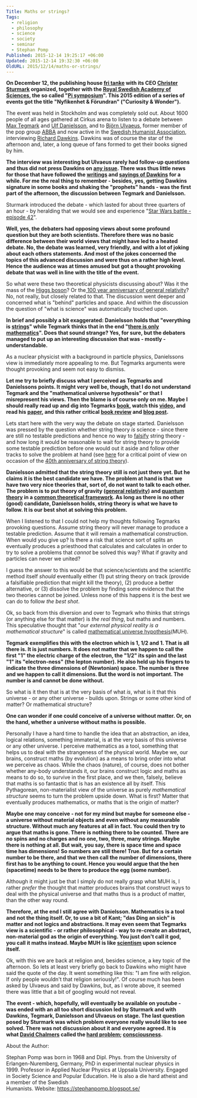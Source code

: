 ```yaml
---
Title: Maths or strings?
Tags:
  - religion
  - philosophy
  - science
  - society
  - seminar
  - Stephan Pomp
Published: 2015-12-14 19:25:17 +06:00
Updated: 2015-12-14 19:32:30 +06:00
OldURL: 2015/12/14/maths-or-strings/
---
```


<b>On December 12, the publishing house <a href="https://www.fritanke.se/" target="_blank">fri tanke</a> with its CEO <a href="https://www.sturmark.se/" target="_blank">Christer Sturmark</a> organized, together with the <a href="https://kva.se/" target="_blank">Royal Swedish Academy of Sciences</a>, the so called "<a href="https://www.kva.se/sv/Kalendariumlista/2015/pi-symposiumbri-nyfikenhet-och-forundran-med-richard-dawkinsi/" target="_blank">Pi symposium</a>". This 2015 edition of a series of events got the title "Nyfikenhet &amp; Förundran" ("Curiosity &amp; Wonder").</b>

The event was held in Stockholm and was completely sold out. About 1600 people of all ages gathered at Cirkus arena to listen to a debate between <a href="https://space.mit.edu/home/tegmark/mathematical.html" target="_blank">Max Tegmark</a> and <a href="https://ulfdanielsson.com/" target="_blank">Ulf Danielsson</a>, and to <a href="https://en.wikipedia.org/wiki/Bj%C3%B6rn_Ulvaeus" target="_blank">Björn Ulvaeus</a>, former member of the pop group <a href="https://en.wikipedia.org/wiki/ABBA" target="_blank">ABBA</a> and now active in the <a href="https://www.humanisterna.se/in-english/" target="_blank">Swedish Humanist Association</a>, interviewing <a href="https://richarddawkins.net/" target="_blank">Richard Dawkins</a>. Dawkins was of course the star of the afternoon and, later, a long queue of fans formed to get their books signed by him.

<b>The interview was interesting but Ulvaeus rarely had follow-up questions and thus did not press Dawkins on <a href="https://www.huffingtonpost.com/entry/15-of-richard-dawkins-most-controversial-tweets_56004360e4b00310edf7eaf6" target="_blank">any issue</a>. There was thus little news for those that have followed the <a href="https://www.google.se/search?q=dawkins+and+dawkins&amp;ie=utf-8&amp;oe=utf-8&amp;gws_rd=cr&amp;ei=U8htVp-QA8eNsgHDhYvYDw#q=dawkins+richard+books" target="_blank">writings</a> and <a href="https://www.google.se/search?q=dawkins+and+dawkins&amp;ie=utf-8&amp;oe=utf-8&amp;gws_rd=cr&amp;ei=U8htVp-QA8eNsgHDhYvYDw#q=dawkins+richard&amp;tbm=vid" target="_blank">sayings of Dawkins</a> for a while. For me the real thing to remember - besides, yes, getting Dawkins signature in some books and shaking the "prophets" hands - was the first part of the afternoon, the discussion between Tegmark and Danielsson.</b>

Sturmark introduced the debate - which lasted for about three quarters of an hour - by heralding that we would see and experience "<a href="https://twitter.com/ChSturmark/status/675659278955466752/photo/1" target="_blank">Star Wars battle - episode 42</a>".

<b>Well, yes, the debaters had opposing views about some profound question but they are both scientists. Therefore there was no basic difference between their world views that might have led to a heated debate. No, the debate was learned, very friendly, and with a lot of joking about each others statements. And most of the jokes concerned the topics of this advanced discussion and were thus on a rather high level. Hence the audience was at times amused but got a thought provoking debate that was well in line with the title of the event. </b>

So what were these two theoretical physicists discussing about? Was it the mass of the <a href="https://en.wikipedia.org/wiki/Higgs_boson" target="_blank">Higgs boson</a>? Or the<a href="https://www.scientificamerican.com/article/100-years-of-general-relativity-scientific-american-special-issue/" target="_blank"> 100 year anniversary of general relativity</a>? No, not really, but closely related to that. The discussion went deeper and concerned what is "behind" particles and space. And within the discussion the question of "what is science" was automatically touched upon.

<b>In brief and possibly a bit exaggerated: Danielsson holds that "everything is <a href="https://www.ted.com/talks/brian_greene_on_string_theory?language=en" target="_blank">strings</a>" while Tegmark thinks that in the end "<a href="https://en.wikipedia.org/wiki/Mathematical_universe_hypothesis" target="_blank">there is only mathematics</a>". Does that sound strange? Yes, for sure, but the debaters managed to put up an interesting discussion that was - mostly - understandable.</b>

As a nuclear physicist with a background in particle physics, Danielssons view is immediately more appealing to me. But Tegmarks arguments were thought provoking and seem not easy to dismiss.

<b>Let me try to briefly discuss what I perceived as Tegmarks and Danielssons points. It might very well be, though, that I do not understand Tegmark and the "mathematical universe hypothesis" or that I misrepresent his views. Then the blame is of course only on me. Maybe I should really read up and dig into Tegmarks <a href="https://books.google.se/books/about/Our_Mathematical_Universe.html?id=FSMUAAAAQBAJ&amp;source=kp_cover&amp;hl=en" target="_blank">book</a>, watch this <a href="https://www.youtube.com/watch?v=_3UxvycpqYo" target="_blank">video</a>, and read his <a href="https://arxiv.org/pdf/0704.0646.pdf" target="_blank">paper</a>, and this rather critical <a href="https://www.wsj.com/news/article_email/SB10001424052702303393804579310720208417980-lMyQjAxMTA0MDAwNjEwNDYyWj" target="_blank">book review</a> and <a href="https://www.math.columbia.edu/~woit/wordpress/?p=6551" target="_blank">blog post</a>.</b>

Lets start here with the very way the debate on stage started. Danielsson was pressed by the question whether string theory <i>is</i> science - since there are still no testable predictions and hence no way to <a href="https://en.wikipedia.org/wiki/Falsifiability" target="_blank">falsify</a> string theory - and how long it would be reasonable to wait for string theory to provide some testable prediction before one would out it aside and follow other tracks to solve the problem at hand (see <a href="https://www.math.columbia.edu/~woit/wordpress/?p=5358" target="_blank">here</a> for a critical point of view on occasion of the <a href="https://link.springer.com/article/10.1007/s10701-012-9691-3" target="_blank">40th anniversary of string theory</a>).

<b>Danielsson admitted that the string theory still is not just there yet. But he claims it is the best candidate we have. The problem at hand is that we have two very nice theories that, sort of, do not want to talk to each other. The problem is to put theory of gravity (<a href="https://www.einstein-online.info/elementary/generalRT" target="_blank">general relativity</a>) and <a href="https://www.youtube.com/watch?v=CBrsWPCp_rs" target="_blank">quantum theory</a> in a <a href="https://en.wikipedia.org/wiki/Quantum_gravity" target="_blank">common theoretical framework</a>. As long as there is no other (good) candidate, Danielsson holds, string theory is what we have to follow. It is our best shot at solving this problem.</b>

When I listened to that I could not help my thoughts following Tegmarks provoking questions. Assume string theory will never manage to produce a testable prediction. Assume that it will remain a mathematical construction. When would you give up? Is there a risk that science sort of splits an eventually produces a priesthood that calculates and calculates in order to try to solve a problems that <i>cannot</i> be solved this way? What if gravity and particles can never we united?

I guess the answer to this would be that science/scientists and the scientific method itself <i>should</i> eventually either (1) put string theory on track (provide a falsifiable prediction that might kill the theory), (2) produce a better alternative, or (3) dissolve the problem by finding some evidence that the two theories cannot be joined. Unless none of this happens it is the best we can do to follow <i>the best shot</i>.

Ok, so back from this diversion and over to Tegmark who thinks that strings (or anything else for that matter) is <i>the real thing</i>, but maths and numbers. This speculative thought that "<i>our external physical reality is a mathematical structure</i>"<i> </i>is called <a href="https://en.wikipedia.org/wiki/Mathematical_universe_hypothesis" target="_blank">mathematical universe hypothesis</a>(MUH).

<b>Tegmark exemplifies this with the electron which is 1, 1/2 and 1. That is all there is. It is just numbers. It does not matter that we happen to call the first "1" the electric charge of the electron, the "1/2" its spin and the last "1" its "electron-ness" (the lepton number). He also held up his fingers to indicate the three dimensions of (Newtonian) space. The number is three and we happen to call it dimensions. But the word is not important. The number is and cannot be done without.</b>

So what is it then that is at the very basis of what <i>is</i>, what is it that this universe - or any other universe - builds upon. Strings or some other kind of matter? Or mathematical structure?

<b>One can wonder if one could conceive of a universe without matter. Or, on the hand, whether a universe without maths is possible. </b>

Personally I have a hard time to handle the idea that an abstraction, an idea, logical relations, something immaterial, is at the very basis of this universe or any other universe. I perceive mathematics as a tool, something that helps us to deal with the strangeness of the physical world. Maybe we, our brains, construct maths (by evolution) as a means to bring order into what we perceive as chaos. While the chaos (nature), of course, does not bother whether any-body understands it, our brains construct logic and maths as means to do so, to survive in the first place, and we then, falsely, believe that maths is so fantastic that is has an existence all by itself. This Pythagorean, non-materialist view of the universe as purely <i>mathematical structure</i> seems to turn the problem upside down. What is first? Matter that eventually produces mathematics, or maths that is the origin of matter?

<b>Maybe one may conceive - not for my mind but maybe for someone else - a universe without material objects and even without any measurable structure. Without much any features at all in fact. You could then try to argue that maths is gone. There is nothing there to be counted. There are no spins and no charges and no one, two, three, many strings. Maybe there is nothing at all. But wait, you say, there is space time and space time has dimensions! So numbers are still there! True. But for a certain number to be there, and that we then call the number of dimensions, there first has to be anything to count. Hence you would argue that the hen (spacetime) needs to be there to produce the egg (some number).   </b>

Although it might just be that I simply do not really grasp what MUH is, I rather <i>prefer </i>the thought that matter produces brains that construct ways to deal with the physical universe and that maths thus is a product of matter, than the other way round.

<b>Therefore, at the end I still agree with Danielsson. Mathematics is a tool and not the thing itself. Or, to use a bit of Kant; "das Ding an sich" is matter and not logics and abstractions. It may even seem that Tegmarks view is a scientific - or rather philosophical - way to re-create an abstract, non-material god as the origin of everything. You just don't call it god, you call it maths instead. Maybe MUH is like <a href="https://en.wikipedia.org/wiki/Scientism" target="_blank">scientism</a> upon science itself.</b>

Ok, with this we are back at religion and, besides science, a key topic of the afternoon. So lets at least very briefly go back to Dawkins who might have said the quote of the day. It went something like this: "I am fine with religion. If only people wouldn't that religion seriously!". Of course much has been asked by Ulvaeus and said by Dawkins, but, as I wrote above, it seemed there was little that a bit of googling would not reveal.

<b>The event - which, hopefully, will </b><b><b>eventually </b>be available on youtube - was ended with an all too short discussion led by Sturmark and with Dawkins, Tegmark, Danielsson and Ulvaeus on stage. The last question posed by Sturmark was which problem everyone really would like to see solved. There was not discussion about it and everyone agreed. It is what <a href="https://www.ted.com/talks/david_chalmers_how_do_you_explain_consciousness?language=en" target="_blank">David Chalmers</a> called the <a href="https://en.wikipedia.org/wiki/Hard_problem_of_consciousness" target="_blank">hard problem</a>; <a href="https://www.iep.utm.edu/consciou/" target="_blank">consciousness</a>.</b>

About the Author:

Stephan Pomp <span class="goog-text-highlight">was born in 1968 and Dipl. Phys. </span>from the University of Erlangen-Nuremberg, Germany, PhD in experimental nuclear physics in 1999. Professor in Applied Nuclear Physics at Uppsala University. Engaged in Society Science and Popular Education. He is also a die hard atheist and a member of the Swedish Humanists. Website: <a href="https://stephanpomp.blogspot.se/">https://stephanpomp.blogspot.se/</a>
